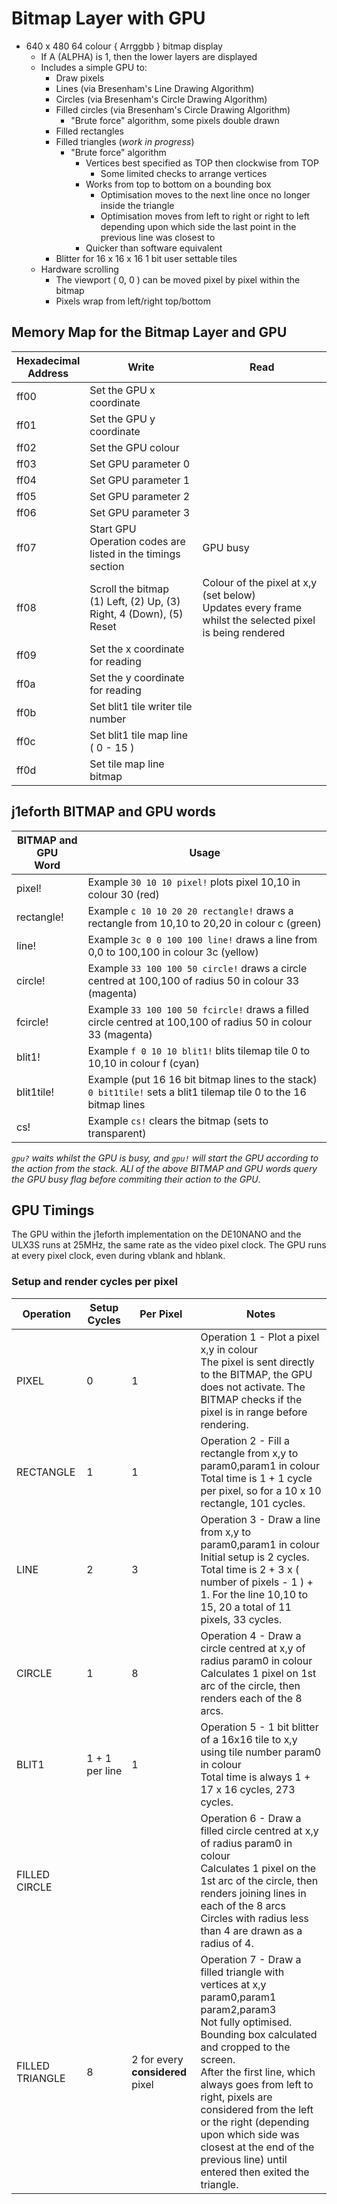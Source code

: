 # Bitmap Layer with GPU

* 640 x 480 64 colour { Arrggbb } bitmap display
    * If A (ALPHA) is 1, then the lower layers are displayed
    * Includes a simple GPU to:
        * Draw pixels
        * Lines (via Bresenham's Line Drawing Algorithm)
        * Circles (via Bresenham's Circle Drawing Algorithm)
        * Filled circles (via Bresenham's Circle Drawing Algorithm)
            * "Brute force" algorithm, some pixels double drawn
        * Filled rectangles
        * Filled triangles (_work in progress_)
            * "Brute force" algorithm
                * Vertices best specified as TOP then clockwise from TOP
                    * Some limited checks to arrange vertices
                * Works from top to bottom on a bounding box
                    * Optimisation moves to the next line once no longer inside the triangle
                    * Optimisation moves from left to right or right to left depending upon which side the last point in the previous line was closest to
                * Quicker than software equivalent
        * Blitter for 16 x 16 x 16 1 bit user settable tiles
    * Hardware scrolling
        * The viewport ( 0, 0 ) can be moved pixel by pixel within the bitmap
        * Pixels wrap from left/right top/bottom

## Memory Map for the Bitmap Layer and GPU

Hexadecimal<br>Address | Write | Read
----- | ----- | -----
ff00 | Set the GPU x coordinate |
ff01 | Set the GPU y coordinate |
ff02 | Set the GPU colour |
ff03 | Set GPU parameter 0 |
ff04 | Set GPU parameter 1 |
ff05 | Set GPU parameter 2 |
ff06 | Set GPU parameter 3 |
ff07 | Start GPU<br>Operation codes are listed in the timings section | GPU busy
ff08 | Scroll the bitmap<br>(1) Left, (2) Up, (3) Right, 4 (Down), (5) Reset | Colour of the pixel at x,y (set below)<br>Updates every frame whilst the selected pixel is being rendered
ff09 | Set the x coordinate for reading |
ff0a | Set the y coordinate for reading |
ff0b | Set blit1 tile writer tile number |
ff0c | Set blit1 tile map line ( 0 - 15 ) |
ff0d | Set tile map line bitmap |

## j1eforth BITMAP and GPU words

BITMAP and GPU<br>Word | Usage
----- | -----
pixel! | Example ```30 10 10 pixel!``` plots pixel 10,10 in colour 30 (red)
rectangle! | Example ```c 10 10 20 20 rectangle!``` draws a rectangle from 10,10 to 20,20 in colour c (green)
line! | Example ```3c 0 0 100 100 line!``` draws a line from 0,0 to 100,100 in colour 3c (yellow)
circle! | Example ```33 100 100 50 circle!``` draws a circle centred at 100,100 of radius 50 in colour 33 (magenta)
fcircle! | Example ```33 100 100 50 fcircle!``` draws a filled circle centred at 100,100 of radius 50 in colour 33 (magenta)
blit1! | Example ```f 0 10 10 blit1!``` blits tilemap tile 0 to 10,10 in colour f (cyan)
blit1tile! | Example (put 16 16 bit bitmap lines to the stack) ```0 bit1tile!``` sets a blit1 tilemap tile 0 to the 16 bitmap lines
cs! | Example ```cs!``` clears the bitmap (sets to transparent)

_```gpu?``` waits whilst the GPU is busy, and ```gpu!``` will start the GPU according to the action from the stack. ALl of the above BITMAP and GPU words query the GPU busy flag before commiting their action to the GPU_.

## GPU Timings

The GPU within the j1eforth implementation on the DE10NANO and the ULX3S runs at 25MHz, the same rate as the video pixel clock. The GPU runs at every pixel clock, even during vblank and hblank.

### Setup and render cycles per pixel

Operation | Setup Cycles | Per Pixel | Notes
---- | ---- | ----- | -----
PIXEL | 0 | 1 | Operation 1 - Plot a pixel x,y in colour<br>The pixel is sent directly to the BITMAP, the GPU does not activate. The BITMAP checks if the pixel is in range before rendering.
RECTANGLE | 1 | 1 | Operation 2 - Fill a rectangle from x,y to param0,param1 in colour<br>Total time is 1 + 1 cycle per pixel, so for a 10 x 10 rectangle, 101 cycles.
LINE | 2 | 3 | Operation 3 - Draw a line from x,y to param0,param1 in colour<br>Initial setup is 2 cycles. Total time is 2 + 3 x ( number of pixels - 1 ) + 1. For the line 10,10 to 15, 20 a total of 11 pixels, 33 cycles.
CIRCLE | 1 | 8 | Operation 4 - Draw a circle centred at x,y of radius param0 in colour<br>Calculates 1 pixel on 1st arc of the circle, then renders each of the 8 arcs.
BLIT1 | 1 + 1 per line | 1 | Operation 5 - 1 bit blitter of a 16x16 tile to x,y using tile number param0 in colour<br>Total time is always 1 + 17 x 16 cycles, 273 cycles.
FILLED CIRCLE | | | Operation 6 - Draw a filled circle centred at x,y of radius param0 in colour<br>Calculates 1 pixel on the 1st arc of the circle, then renders joining lines in each of the 8 arcs<br>Circles with radius less than 4 are drawn as a radius of 4.
FILLED TRIANGLE | 8 | 2 for every **considered** pixel | Operation 7 - Draw a filled triangle with vertices at x,y param0,param1 param2,param3<br>Not fully optimised. Bounding box calculated and cropped to the screen.<br>After the first line, which always goes from left to right, pixels are considered from the left or the right (depending upon which side was closest at the end of the previous line) until entered then exited the triangle.

